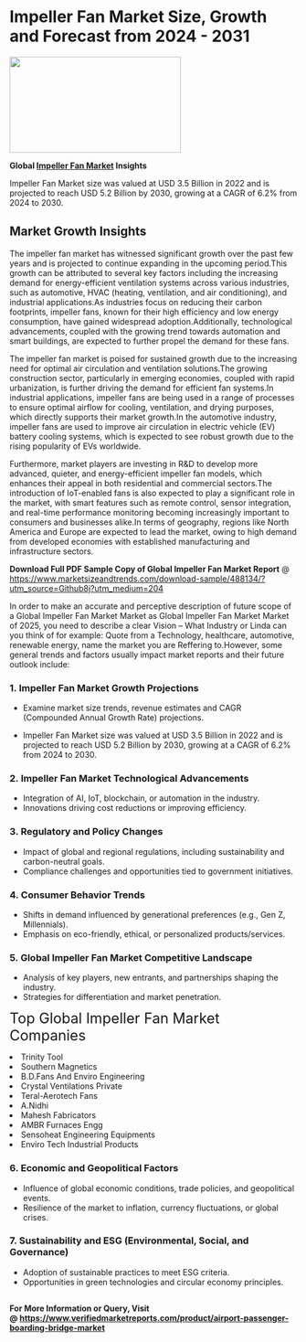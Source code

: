 <H1>Impeller Fan Market Size, Growth and Forecast from 2024 - 2031</H1><img class="aligncenter size-medium wp-image-584254" src="https://thirdeyenews.in/wp-content/uploads/2024/09/Global-Market-Research-300x168.jpeg" alt="" width="300" height="168" /><p><strong>Global&nbsp;<a href="https://www.marketsizeandtrends.com/download-sample/488134/?utm_source=Github8j?utm_medium=204">Impeller Fan Market</a> Insights</strong></p><p>Impeller Fan Market size was valued at USD 3.5 Billion in 2022 and is projected to reach USD 5.2 Billion by 2030, growing at a CAGR of 6.2% from 2024 to 2030.</p><p><h2>Market Growth Insights</h2> <p>The impeller fan market has witnessed significant growth over the past few years and is projected to continue expanding in the upcoming period.This growth can be attributed to several key factors including the increasing demand for energy-efficient ventilation systems across various industries, such as automotive, HVAC (heating, ventilation, and air conditioning), and industrial applications.As industries focus on reducing their carbon footprints, impeller fans, known for their high efficiency and low energy consumption, have gained widespread adoption.Additionally, technological advancements, coupled with the growing trend towards automation and smart buildings, are expected to further propel the demand for these fans.</p> <p></p> <p>The impeller fan market is poised for sustained growth due to the increasing need for optimal air circulation and ventilation solutions.The growing construction sector, particularly in emerging economies, coupled with rapid urbanization, is further driving the demand for efficient fan systems.In industrial applications, impeller fans are being used in a range of processes to ensure optimal airflow for cooling, ventilation, and drying purposes, which directly supports their market growth.In the automotive industry, impeller fans are used to improve air circulation in electric vehicle (EV) battery cooling systems, which is expected to see robust growth due to the rising popularity of EVs worldwide.</p> <p>Furthermore, market players are investing in R&D to develop more advanced, quieter, and energy-efficient impeller fan models, which enhances their appeal in both residential and commercial sectors.The introduction of IoT-enabled fans is also expected to play a significant role in the market, with smart features such as remote control, sensor integration, and real-time performance monitoring becoming increasingly important to consumers and businesses alike.In terms of geography, regions like North America and Europe are expected to lead the market, owing to high demand from developed economies with established manufacturing and infrastructure sectors.</p> <p></p><p><span class=""><strong>Download Full PDF Sample Copy of Global Impeller Fan Market Report</strong> @ <a href="https://www.marketsizeandtrends.com/download-sample/488134/?utm_source=Github8j?utm_medium=204" target="_blank">https://www.marketsizeandtrends.com/download-sample/488134/?utm_source=Github8j?utm_medium=204</a></span></p><p>In order to make an accurate and perceptive description of future scope of a Global&nbsp;Impeller Fan Market Market as Global&nbsp;Impeller Fan Market Market of 2025, you need to describe a clear Vision &ndash; What Industry or Linda can you think of for example: Quote from a Technology, healthcare, automotive, renewable energy, name the market you are Reffering to.However, some general trends and factors usually impact market reports and their future outlook include:</p><h3>1.&nbsp;<strong>Impeller Fan Market Growth Projections</strong></h3><ul><li>Examine market size trends, revenue estimates and CAGR (Compounded Annual Growth Rate) projections.</li><li><p>Impeller Fan Market size was valued at USD 3.5 Billion in 2022 and is projected to reach USD 5.2 Billion by 2030, growing at a CAGR of 6.2% from 2024 to 2030.</p></li></ul><h3>2.&nbsp;<strong>Impeller Fan Market Technological Advancements</strong></h3><ul><li>Integration of AI, IoT, blockchain, or automation in the industry.</li><li>Innovations driving cost reductions or improving efficiency.</li></ul><h3>3.&nbsp;<strong>Regulatory and Policy Changes</strong></h3><ul><li>Impact of global and regional regulations, including sustainability and carbon-neutral goals.</li><li>Compliance challenges and opportunities tied to government initiatives.</li></ul><h3>4.&nbsp;<strong>Consumer Behavior Trends</strong></h3><ul><li>Shifts in demand influenced by generational preferences (e.g., Gen Z, Millennials).</li><li>Emphasis on eco-friendly, ethical, or personalized products/services.</li></ul><h3>5.&nbsp;<strong>Global Impeller Fan Market Competitive Landscape</strong></h3><ul><li>Analysis of key players, new entrants, and partnerships shaping the industry.</li><li>Strategies for differentiation and market penetration.</li></ul><p data-pm-slice="1 1 []"><span style="color: inherit; font-family: inherit; font-size: 25px;">Top Global Impeller Fan Market Companies</span></p><div class="" data-test-id=""><p><li>Trinity Tool</li><li> Southern Magnetics</li><li> B.D.Fans And Enviro Engineering</li><li> Crystal Ventilations Private</li><li> Teral-Aerotech Fans</li><li> A.Nidhi</li><li> Mahesh Fabricators</li><li> AMBR Furnaces Engg</li><li> Sensoheat Engineering Equipments</li><li> Enviro Tech Industrial Products</li></p></div><h3>6.&nbsp;<strong>Economic and Geopolitical Factors</strong></h3><ul><li>Influence of global economic conditions, trade policies, and geopolitical events.</li><li>Resilience of the market to inflation, currency fluctuations, or global crises.</li></ul><h3>7.&nbsp;<strong>Sustainability and ESG (Environmental, Social, and Governance)</strong></h3><ul><li>Adoption of sustainable practices to meet ESG criteria.</li><li>Opportunities in green technologies and circular economy principles.</li></ul><h2><strong style="font-size: 14px;">For More Information or Query, Visit @&nbsp;</strong><a style="background-color: #ffffff; font-size: 14px;" href="https://www.marketsizeandtrends.com/report/impeller-fan-market/" target="_blank">https://www.verifiedmarketreports.com/product/airport-passenger-boarding-bridge-market</a></h2>